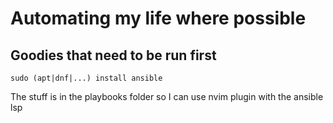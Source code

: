 # Automating my life where possible

## Goodies that need to be run first
```command
sudo (apt|dnf|...) install ansible
```

The stuff is in the playbooks folder so I can use nvim plugin with the ansible lsp

